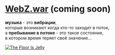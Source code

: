 # [WebZ.war](/server-jar.md) (coming soon)

**музыка** - это **вибрации**,  
которые возникают когда кто-то заходит в поток,  
а **пребывание в потоке** - это такое состояние,  
в котором время теряет своё значение...

[<img src="http://f1.bcbits.com/img/a0002831519_10.jpg" style="max-width:100%" title="The Floor Is Jelly">](http://music.disasterpeace.com/album/the-floor-is-jelly-ost)
